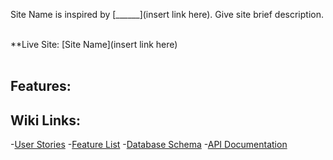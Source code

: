 Site Name is inspired by [______](insert link here). Give site brief description.
<br>
<br>

**Live Site: [Site Name](insert link here)
<br>
<br>

<h2>Features:</h2>

<h2>Wiki Links:</h2>

-[User Stories]()
-[Feature List]()
-[Database Schema]()
-[API Documentation]()
